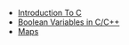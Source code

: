 - [Introduction To C](Introduction_To_C_Programming.md)
- [Boolean Variables in C/C++](Boolean_Variables.md)
- [Maps](readme_maps.md)

